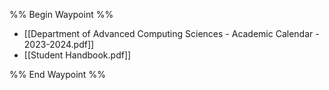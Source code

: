 %% Begin Waypoint %%
- [[Department of Advanced Computing Sciences - Academic Calendar - 2023-2024.pdf]]
- [[Student Handbook.pdf]]

%% End Waypoint %%